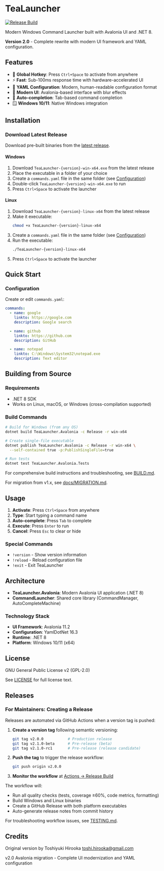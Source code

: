 # TeaLauncher

[![Release Build](https://github.com/RyosukeMondo/TeaLauncher/actions/workflows/release.yml/badge.svg)](https://github.com/RyosukeMondo/TeaLauncher/actions/workflows/release.yml)

Modern Windows Command Launcher built with Avalonia UI and .NET 8.

**Version 2.0** - Complete rewrite with modern UI framework and YAML configuration.

## Features

- 🚀 **Global Hotkey**: Press `Ctrl+Space` to activate from anywhere
- ⚡ **Fast**: Sub-100ms response time with hardware-accelerated UI
- 📝 **YAML Configuration**: Modern, human-readable configuration format
- 🎨 **Modern UI**: Avalonia-based interface with blur effects
- 🔄 **Auto-completion**: Tab-based command completion
- 🪟 **Windows 10/11**: Native Windows integration

## Installation

### Download Latest Release

Download pre-built binaries from the [latest release](https://github.com/RyosukeMondo/TeaLauncher/releases/latest).

#### Windows

1. Download `TeaLauncher-{version}-win-x64.exe` from the latest release
2. Place the executable in a folder of your choice
3. Create a `commands.yaml` file in the same folder (see [Configuration](#configuration))
4. Double-click `TeaLauncher-{version}-win-x64.exe` to run
5. Press `Ctrl+Space` to activate the launcher

#### Linux

1. Download `TeaLauncher-{version}-linux-x64` from the latest release
2. Make it executable:
   ```bash
   chmod +x TeaLauncher-{version}-linux-x64
   ```
3. Create a `commands.yaml` file in the same folder (see [Configuration](#configuration))
4. Run the executable:
   ```bash
   ./TeaLauncher-{version}-linux-x64
   ```
5. Press `Ctrl+Space` to activate the launcher

## Quick Start

### Configuration

Create or edit `commands.yaml`:

```yaml
commands:
  - name: google
    linkto: https://google.com
    description: Google search

  - name: github
    linkto: https://github.com
    description: GitHub

  - name: notepad
    linkto: C:\Windows\System32\notepad.exe
    description: Text editor
```

## Building from Source

### Requirements

- .NET 8 SDK
- Works on Linux, macOS, or Windows (cross-compilation supported)

### Build Commands

```bash
# Build for Windows (from any OS)
dotnet build TeaLauncher.Avalonia -c Release -r win-x64

# Create single-file executable
dotnet publish TeaLauncher.Avalonia -c Release -r win-x64 \
  --self-contained true -p:PublishSingleFile=true

# Run tests
dotnet test TeaLauncher.Avalonia.Tests
```

For comprehensive build instructions and troubleshooting, see [BUILD.md](BUILD.md).

For migration from v1.x, see [docs/MIGRATION.md](docs/MIGRATION.md).

## Usage

1. **Activate**: Press `Ctrl+Space` from anywhere
2. **Type**: Start typing a command name
3. **Auto-complete**: Press `Tab` to complete
4. **Execute**: Press `Enter` to run
5. **Cancel**: Press `Esc` to clear or hide

### Special Commands

- `!version` - Show version information
- `!reload` - Reload configuration file
- `!exit` - Exit TeaLauncher

## Architecture

- **TeaLauncher.Avalonia**: Modern Avalonia UI application (.NET 8)
- **CommandLauncher**: Shared core library (CommandManager, AutoCompleteMachine)

### Technology Stack

- **UI Framework**: Avalonia 11.2
- **Configuration**: YamlDotNet 16.3
- **Runtime**: .NET 8
- **Platform**: Windows 10/11 (x64)

## License

GNU General Public License v2 (GPL-2.0)

See [LICENSE](LICENSE) for full license text.

## Releases

### For Maintainers: Creating a Release

Releases are automated via GitHub Actions when a version tag is pushed:

1. **Create a version tag** following semantic versioning:
   ```bash
   git tag v2.0.0           # Production release
   git tag v2.1.0-beta      # Pre-release (beta)
   git tag v2.1.0-rc1       # Pre-release (release candidate)
   ```

2. **Push the tag** to trigger the release workflow:
   ```bash
   git push origin v2.0.0
   ```

3. **Monitor the workflow** at [Actions → Release Build](https://github.com/RyosukeMondo/TeaLauncher/actions/workflows/release.yml)

The workflow will:
- Run all quality checks (tests, coverage ≥60%, code metrics, formatting)
- Build Windows and Linux binaries
- Create a GitHub Release with both platform executables
- Auto-generate release notes from commit history

For troubleshooting workflow issues, see [TESTING.md](TESTING.md).

## Credits

Original version by Toshiyuki Hirooka <toshi.hirooka@gmail.com>

v2.0 Avalonia migration - Complete UI modernization and YAML configuration
